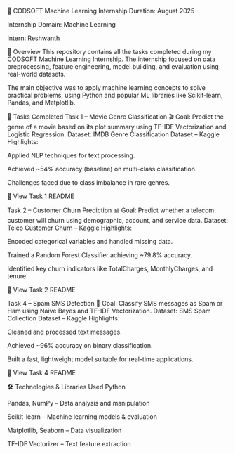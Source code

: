 🤖 CODSOFT Machine Learning Internship
Duration: August 2025

Internship Domain: Machine Learning

Intern: Reshwanth 

📌 Overview
This repository contains all the tasks completed during my CODSOFT Machine Learning Internship.
The internship focused on data preprocessing, feature engineering, model building, and evaluation using real-world datasets.

The main objective was to apply machine learning concepts to solve practical problems, using Python and popular ML libraries like Scikit-learn, Pandas, and Matplotlib.

📂 Tasks Completed
Task 1 – Movie Genre Classification 🎬
Goal: Predict the genre of a movie based on its plot summary using TF-IDF Vectorization and Logistic Regression.
Dataset: IMDB Genre Classification Dataset – Kaggle
Highlights:

Applied NLP techniques for text processing.

Achieved ~54% accuracy (baseline) on multi-class classification.

Challenges faced due to class imbalance in rare genres.

📄 View Task 1 README

Task 2 – Customer Churn Prediction 📊
Goal: Predict whether a telecom customer will churn using demographic, account, and service data.
Dataset: Telco Customer Churn – Kaggle
Highlights:

Encoded categorical variables and handled missing data.

Trained a Random Forest Classifier achieving ~79.8% accuracy.

Identified key churn indicators like TotalCharges, MonthlyCharges, and tenure.

📄 View Task 2 README

Task 4 – Spam SMS Detection 📱
Goal: Classify SMS messages as Spam or Ham using Naive Bayes and TF-IDF Vectorization.
Dataset: SMS Spam Collection Dataset – Kaggle
Highlights:

Cleaned and processed text messages.

Achieved ~96% accuracy on binary classification.

Built a fast, lightweight model suitable for real-time applications.

📄 View Task 4 README

🛠️ Technologies & Libraries Used
Python

Pandas, NumPy – Data analysis and manipulation

Scikit-learn – Machine learning models & evaluation

Matplotlib, Seaborn – Data visualization

TF-IDF Vectorizer – Text feature extraction

